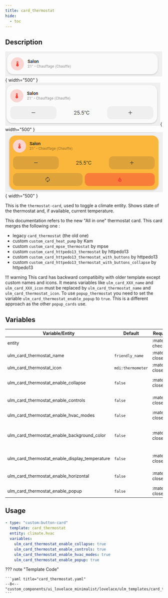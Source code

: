 ```yaml
---
title: card_thermostat
hide:
  - toc
---
```

<!-- markdownlint-disable MD046 -->

## Description

![Image title](../../assets/img/ulm_cards/card_thermostat.png){ width="500" }
![Image title](../../assets/img/ulm_cards/card_thermostat_with_controls.png){ width="500" }
![Image title](../../assets/img/ulm_cards/card_thermostat_with_hvac_and_color.png){ width="500" }

This is the `thermostat-card`, used to toggle a climate entity. Shows state of the thermostat and, if available, current temperature.

This documentation refers to the new "All in one" thermostat card.
This card merges the following one :

- legacy `card_thermostat` (the old one)
- custom `custom_card_heat_pump` by Kam
- custom `custom_card_mpse_thermostat` by mpse
- custom `custom_card_httpedo13_thermostat` by httpedo13
- custom `custom_card_httpedo13_thermostat_with_buttons` by httpedo13
- custom `custom_card_httpedo13_thermostat_with_buttons_collapse` by httpedo13

!!! warning
    This card has backward compatibilty with older template except custom names and icons. It means variables like `ulm_card_XXX_name` and `ulm_card_XXX_icon` must be replaced by `ulm_card_thermostat_name` and `ulm_card_thermostat_icon`.
    To use `popup_thermostat` you need to set the variable `ulm_card_thermostat_enable_popup` to `true`. This is a different approach as the other `popup_cards` use.

## Variables

| Variable/Entity                                 | Default           | Required         | Notes          | Requirement |
|-------------------------------------------------|-------------------|------------------|----------------|-------------|
| entity                                          |                   | :material-check: | Your HA entity |             |
| ulm_card_thermostat_name                        | `friendly_name`   | :material-close: | Customize name |             |
| ulm_card_thermostat_icon                        | `mdi:thermometer` | :material-close: | Customize icon |             |
| ulm_card_thermostat_enable_collapse             | `false`           | :material-close: | Collapse controls when off | Need `ulm_card_thermostat_enable_controls: true` |
| ulm_card_thermostat_enable_controls             | `false`           | :material-close: | Enable temperature control | |
| ulm_card_thermostat_enable_hvac_modes           | `false`           | :material-close: | Enable HVAC modes control | |
| ulm_card_thermostat_enable_background_color     | `false`           | :material-close: | Enable background color when cooling or heating | |
| ulm_card_thermostat_enable_display_temperature  | `false`           | :material-close: | Display  current temperature on top right | |
| ulm_card_thermostat_enable_horizontal           | `false`           | :material-close: | Enable horizontal card| Need `ulm_card_thermostat_enable_controls: true` |
| ulm_card_thermostat_enable_popup                | `false`           | :material-close: | Enable `popup_thermostat` | |

## Usage

```yaml
- type: "custom:button-card"
  template: card_thermostat
  entity: climate.hvac
  variables:
    ulm_card_thermostat_enable_collapse: true
    ulm_card_thermostat_enable_controls: true
    ulm_card_thermostat_enable_hvac_modes: true
    ulm_card_thermostat_enable_popup: true
```

??? note "Template Code"

    ```yaml title="card_thermostat.yaml"
    --8<-- "custom_components/ui_lovelace_minimalist/lovelace/ulm_templates/card_templates/cards/card_thermostat.yaml"
    ```
